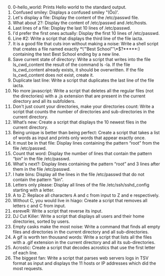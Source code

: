 0. 0-hello_world: Prints Hello world to the standard output.
1. Confused smiley: Displays a confused smiley "(Ôo)'.
2. Let's display a file: Display the content of the /etc/passwd file.
3. What about 2?: Display the content of /etc/passwd and /etc/hosts.
4. Last lines of a file: Display the last 10 lines of /etc/passwd.
5. I'd prefer the first ones actually: Display the first 10 lines of /etc/passwd.
6. Line #2: Write a script that displays the third line of the file iacta.
7. It is a good file that cuts iron without making a noise: Write a shell script that creates a file named exactly \*\\'"Best School"\'\\*$\?\*\*\*\*\*:) containing the text Best School ending by a new line.
8. Save current state of directory: Write a script that writes into the file ls_cwd_content the result of the command ls -la. If the file ls_cwd_content already exists, it should be overwritten. If the file ls_cwd_content does not exist, create it.
9. Duplicate last line: Write a script that duplicates the last line of the file iacta.
10. No more javascript: Write a script that deletes all the regular files (not the directories) with a .js extension that are present in the current directory and all its subfolders.
11. Don't just count your directories, make your directories count: Write a script that counts the number of directories and sub-directories in the current directory.
12. What’s new: Create a script that displays the 10 newest files in the current directory.
13. Being unique is better than being perfect: Create a script that takes a list of words as input and prints only words that appear exactly once.
14. It must be in that file: Display lines containing the pattern “root” from the file /etc/passwd.
15. Count that word: Display the number of lines that contain the pattern “bin” in the file /etc/passwd.
16. What's next?: Display lines containing the pattern “root” and 3 lines after them in the file /etc/passwd.
17. I hate bins: Display all the lines in the file /etc/passwd that do not contain the pattern “bin”.
18. Letters only please: Display all lines of the file /etc/ssh/sshd_config starting with a letter.
19. A to Z: Replace all characters A and c from input to Z and e respectively.
20. Without C, you would live in hiago: Create a script that removes all letters c and C from input.
21. esreveR: Write a script that reverse its input.
22. DJ Cut Killer: Write a script that displays all users and their home directories, sorted by users.
23. Empty casks make the most noise: Write a command that finds all empty files and directories in the current directory and all sub-directories.
24. A gif is worth ten thousand words: Write a script that lists all the files with a .gif extension in the current directory and all its sub-directories.
25. Acrostic: Create a script that decodes acrostics that use the first letter of each line.
26. The biggest fan: Write a script that parses web servers logs in TSV format as input and displays the 11 hosts or IP addresses which did the most requests.
